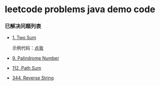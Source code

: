 # leetcode problems java demo code

### 已解决问题列表

- [1. Two Sum](https://leetcode.com/problems/two-sum/)

    示例代码：[点我](./src/main/java/me/liluyang/leetcode/problem001/Solution.java)
- [9. Palindrome Number](https://leetcode.com/problems/palindrome-number/)
- [112. Path Sum](https://leetcode.com/problems/path-sum/)
- [344. Reverse String](https://leetcode.com/problems/reverse-string/)
